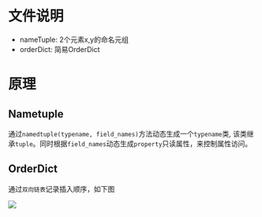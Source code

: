 # 文件说明
* nameTuple: 2个元素x,y的命名元组
* orderDict: 简易OrderDict

# 原理
## Nametuple
通过`namedtuple(typename, field_names)`方法动态生成一个`typename`类,
该类继承`tuple`。同时根据`field_names`动态生成`property`只读属性，来控制属性访问。

## OrderDict
通过`双向链表`记录插入顺序，如下图

![](https://www.hualigs.cn/image/612b3dc25fa7b.jpg)
